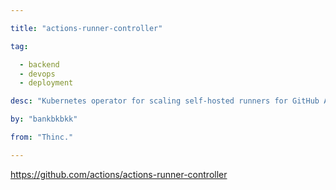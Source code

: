 ```yaml
---

title: "actions-runner-controller" 

tag: 

  - backend
  - devops
  - deployment 

desc: "Kubernetes operator for scaling self-hosted runners for GitHub Actions" 

by: "bankbkbkk" 

from: "Thinc." 

---
```




https://github.com/actions/actions-runner-controller 

